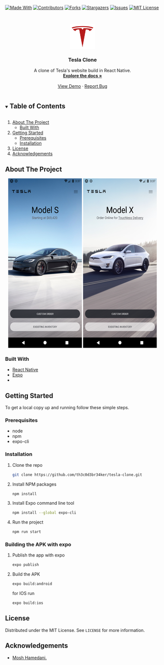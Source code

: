 <!--
*** Thanks for checking out the README-Template. If you have a suggestion
*** that would make this better, please fork the repo and create a pull request
*** or simply open an issue with the tag "enhancement".
*** Thanks again! Now go create something AMAZING! :D
***
***
***
*** To avoid retyping too much info. Do a search and replace for the following:
*** github_username, repo_name, email, project_title, project_description
-->

<!-- PROJECT SHIELDS -->
<!--
*** I'm using markdown "reference style" links for readability.
*** Reference links are enclosed in brackets [ ] instead of parentheses ( ).
*** See the bottom of this document for the declaration of the reference variables
*** for contributors-url, forks-url, etc. This is an optional, concise syntax you may use.
*** https://www.markdownguide.org/basic-syntax/#reference-style-links
-->
<p align="center">

[![Made With][made-with-shield]][made-with-url]
[![Contributors][contributors-shield]][contributors-url]
[![Forks][forks-shield]][forks-url]
[![Stargazers][stars-shield]][stars-url]
[![Issues][issues-shield]][issues-url]
[![MIT License][license-shield]][license-url]

</p>

<!-- PROJECT LOGO -->
<br />
<p align="center">
  <a href="https://github.com/th3c0d3br34ker/tesla-clone">
    <img src="images/logo.png" alt="Logo" width="80" height="80">
  </a>

  <h3 align="center">Tesla Clone</h3>

  <p align="center">
    A clone of Tesla's website build in React Native.
    <br />
    <a href="https://github.com/th3c0d3br34ker/tesla-clone"><strong>Explore the docs »</strong></a>
    <br />
    <br />
    <a href="https://github.com/th3c0d3br34ker/tesla-clone">View Demo</a>
    ·
    <a href="https://github.com/th3c0d3br34ker/tesla-clone/issues">Report Bug</a>
  </p>
</p>

<!-- TABLE OF CONTENTS -->
<details open="open">
  <summary><h2 style="display: inline-block">Table of Contents</h2></summary>
  <ol>
    <li>
      <a href="#about-the-project">About The Project</a>
      <ul>
        <li><a href="#built-with">Built With</a></li>
      </ul>
    </li>
    <li>
      <a href="#getting-started">Getting Started</a>
      <ul>
        <li><a href="#prerequisites">Prerequisites</a></li>
        <li><a href="#installation">Installation</a></li>
      </ul>
    </li>
    <li><a href="#license">License</a></li>
    <li><a href="#acknowledgements">Acknowledgements</a></li>
  </ol>
</details>

<!-- ABOUT THE PROJECT -->

## About The Project

<p align="center">
 <img src="images/Screenshot_1.png" alt="Screenshot_1" width="240" height="550">
 <img src="images/Screenshot_2.png" alt="Screenshot_2" width="240" height="550">
</p>

### Built With

- [React Native](https://reactnative.dev/)
- [Expo](https://expo.io/)
- []()

<!-- GETTING STARTED -->

## Getting Started

To get a local copy up and running follow these simple steps.

### Prerequisites

- node
- npm
- expo-cli

### Installation

1. Clone the repo

   ```sh
   git clone https://github.com/th3c0d3br34ker/tesla-clone.git
   ```

2. Install NPM packages

   ```sh
   npm install
   ```

3. Install Expo command line tool

   ```sh
   npm install --global expo-cli
   ```

4. Run the project
   ```sh
   npm run start
   ```

### Building the APK with expo

1.  Publish the app with expo

    ```sh
    expo publish
    ```

2.  Build the APK
    ```sh
    expo build:android
    ```
    for IOS run
    ```sh
    expo build:ios
    ```

<!-- LICENSE -->

## License

Distributed under the MIT License. See `LICENSE` for more information.

<!-- ACKNOWLEDGEMENTS -->

## Acknowledgements

- [Mosh Hamedani.](https://codewithmosh.com/)

<!-- MARKDOWN LINKS & IMAGES -->
<!-- https://www.markdownguide.org/basic-syntax/#reference-style-links -->

[contributors-shield]: https://img.shields.io/github/contributors/th3c0d3br34ker/tesla-clone.svg?style=for-the-badge
[contributors-url]: https://github.com/th3c0d3br34ker/tesla-clone/graphs/contributors
[forks-shield]: https://img.shields.io/github/forks/th3c0d3br34ker/tesla-clone.svg?style=for-the-badge
[forks-url]: https://github.com/th3c0d3br34ker/tesla-clone/network/members
[stars-shield]: https://img.shields.io/github/stars/th3c0d3br34ker/tesla-clone.svg?style=for-the-badge
[stars-url]: https://github.com/th3c0d3br34ker/tesla-clone/stargazers
[issues-shield]: https://img.shields.io/github/issues/th3c0d3br34ker/tesla-clone.svg?style=for-the-badge
[issues-url]: https://github.com/th3c0d3br34ker/tesla-clone/issues
[license-shield]: https://img.shields.io/github/license/th3c0d3br34ker/tesla-clone.svg?style=for-the-badge
[license-url]: https://github.com/th3c0d3br34ker/tesla-clone/blob/master/LICENSE.txt
[made-with-shield]: https://img.shields.io/github/languages/top/th3c0d3br34ker/tesla-clone?style=for-the-badge
[made-with-url]: https://shields.io/github/languages/top/th3c0d3br34ker/tesla-clone.svg?style-for-the-badge
[product-screenshot-1]: images/Screenshot_1.png
[product-screenshot-2]: images/Screenshot_2.png
